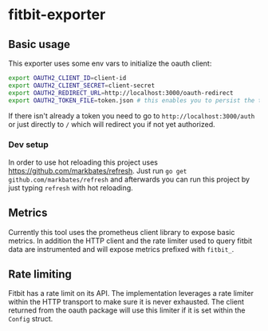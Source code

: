 # fitbit-exporter

## Basic usage
This exporter uses some env vars to initialize the oauth client:

```bash
export OAUTH2_CLIENT_ID=client-id
export OAUTH2_CLIENT_SECRET=client-secret
export OAUTH2_REDIRECT_URL=http://localhost:3000/oauth-redirect
export OAUTH2_TOKEN_FILE=token.json # this enables you to persist the token to reuse it even after program exits
```

If there isn't already a token you need to go to `http://localhost:3000/auth` or just directly to `/` which will redirect you if not yet authorized.

### Dev setup

In order to use hot reloading this project uses https://github.com/markbates/refresh. Just run `go get github.com/markbates/refresh` and afterwards you can run this project by just typing `refresh` with hot reloading.

## Metrics

Currently this tool uses the prometheus client library to expose basic metrics. In addition the HTTP client and the rate limiter used to query fitbit data are instrumented and will expose metrics prefixed with `fitbit_`.

## Rate limiting

Fitbit has a rate limit on its API. The implementation leverages a rate limiter within the HTTP transport to make sure it is never exhausted. The client returned from the oauth package will use this limiter if it is set within the `Config` struct.
